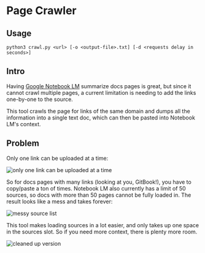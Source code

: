 # Page Crawler

## Usage

`python3 crawl.py <url> [-o <output-file>.txt] [-d <requests delay in seconds>]`

## Intro

Having [Google Notebook LM](https://notebooklm.google.com/) summarize docs pages is great, but since it cannot crawl multiple pages, a current limitation is needing to add the links one-by-one to the source.

This tool crawls the page for links of the same domain and dumps all the information into a single text doc, which can then be pasted into Notebook LM's context.

## Problem

Only one link can be uploaded at a time:

![only one link can be uploaded at a time](https://github.com/user-attachments/assets/4bc1db33-c8e6-4da4-bfb5-37818eed552f)

So for docs pages with many links (looking at you, GitBook!), you have to copy/paste a ton of times. Notebook LM also currently has a limit of 50 sources, so docs with more than 50 pages cannot be fully loaded in. The result looks like a mess and takes forever:

![messy source list](https://github.com/user-attachments/assets/8d6742e8-813c-40d3-b324-59976f60e00c)

This tool makes loading sources in a lot easier, and only takes up one space in the sources slot. So if you need more context, there is plenty more room.

![cleaned up version](https://github.com/user-attachments/assets/070c1490-7c57-4237-a511-dd136c0890be)
